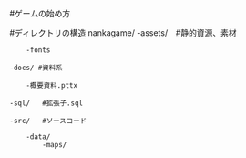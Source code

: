 #ゲームの始め方

#ディレクトリの構造
nankagame/
	-assets/　#静的資源、素材

		-fonts

	-docs/ #資料系

		-概要資料.pttx

	-sql/	#拡張子.sql

	-src/   #ソースコード
		
		-data/
			-maps/
		
